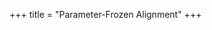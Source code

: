+++
title = "Parameter-Frozen Alignment"
+++

<div id="type" style="display:none;">PFA</div>
<ul>
  <div id="mllm-paperlist">
  </div>
</ul>

